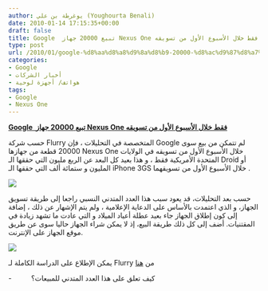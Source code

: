 ```yaml
---
author: يوغرطة بن علي (Youghourta Benali)
date: 2010-01-14 17:15:35+00:00
draft: false
title: Google  تبيع 20000 جهاز Nexus One فقط خلال الأسبوع الأول من تسويقه
type: post
url: /2010/01/google-%d8%aa%d8%a8%d9%8a%d8%b9-20000-%d8%ac%d9%87%d8%a7%d8%b2-nexus-one-%d9%81%d9%82%d8%b7-%d8%ae%d9%84%d8%a7%d9%84-%d8%a7%d9%84%d8%a3%d8%b3%d8%a8%d9%88%d8%b9-%d8%a7%d9%84%d8%a3%d9%88%d9%84-%d9%85/
categories:
- Google
- أخبار الشركات
- هواتف/ أجهزة لوحية
tags:
- Google
- Nexus One
---
```


[**Google  تبيع 20000 جهاز Nexus One فقط خلال الأسبوع الأول من تسويقه**](http://www.it-scoop.com/2010/01/google-%d8%aa%d8%a8%d9%8a%d8%b9-20000-%d8%ac%d9%87%d8%a7%d8%b2-nexus-one-%d9%81%d9%82%d8%b7-%d8%ae%d9%84%d8%a7%d9%84-%d8%a7%d9%84%d8%a3%d8%b3%d8%a8%d9%88%d8%b9-%d8%a7%d9%84%d8%a3%d9%88%d9%84-%d9%85/)


حسب شركة Flurry المتخصصة في التحليلات ، فإن Google لم تتمكن من بيع سوى 20000 قطعة من جهازها Nexus One خلال الأسبوع الأول من تسويقه في الولايات المتحدة الأمريكية فقط ، و هذا بعيد كل البعد عن الربع مليون التي حققها الـ Droid أو المليون و ستمائة ألف التي حققها الـ iPhone 3GS خلال الأسبوع الأول من تسويقهما .

[![](http://www.it-scoop.com/wp-content/uploads/2010/01/Nexus_One2_270x491-164x300.jpg)
](http://www.it-scoop.com/2010/01/google-%d8%aa%d8%a8%d9%8a%d8%b9-20000-%d8%ac%d9%87%d8%a7%d8%b2-nexus-one-%d9%81%d9%82%d8%b7-%d8%ae%d9%84%d8%a7%d9%84-%d8%a7%d9%84%d8%a3%d8%b3%d8%a8%d9%88%d8%b9-%d8%a7%d9%84%d8%a3%d9%88%d9%84-%d9%85/)

حسب بعد التحليلات، قد يعود سبب هذا العدد المتدني النسبي راجعا إلى طريقة تسويق الجهاز، و الذي اعتمدت بالأساس على الدعاية الإعلامية ، ولم يتم الإشهار عن ذلك ، إضافة إلى كون إطلاق الجهاز جاء بعيد عطلة أعياد الميلاد و التي عادت ما تشهد زيادة في المقتنيات. أضف إلى كل ذلك طريقة البيع، إذ لا يمكن شراء الجهاز حاليا سوى عن طريق موقع الجهاز على الإنترنت.

[![](http://blog.flurry.com/Portals/41620/images//NexusOne_FirstWeekSalesComparison_Table-resized-600.png)
](http://www.it-scoop.com/2010/01/google-%d8%aa%d8%a8%d9%8a%d8%b9-20000-%d8%ac%d9%87%d8%a7%d8%b2-nexus-one-%d9%81%d9%82%d8%b7-%d8%ae%d9%84%d8%a7%d9%84-%d8%a7%d9%84%d8%a3%d8%b3%d8%a8%d9%88%d8%b9-%d8%a7%d9%84%d8%a3%d9%88%d9%84-%d9%85/)

يمكن الإطلاع على الدراسة الكاملة لـ Flurry من [هنا](http://blog.flurry.com/bid/29658/Flurry-Special-Report-Google-Nexus-One-Launch-Week-Sales)

-          كيف تعلق على هذا العدد المتدني للمبيعات؟
